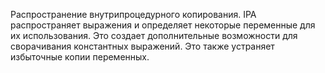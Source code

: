 Распространение внутрипроцедурного копирования. 
IPA распространяет выражения и определяет некоторые переменные для их использования. Это создает дополнительные возможности для сворачивания константных выражений. Это также устраняет избыточные копии переменных.
